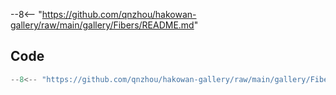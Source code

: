 --8<-- "https://github.com/qnzhou/hakowan-gallery/raw/main/gallery/Fibers/README.md"

## Code

```py
--8<-- "https://github.com/qnzhou/hakowan-gallery/raw/main/gallery/Fibers/fibers.py"
```
